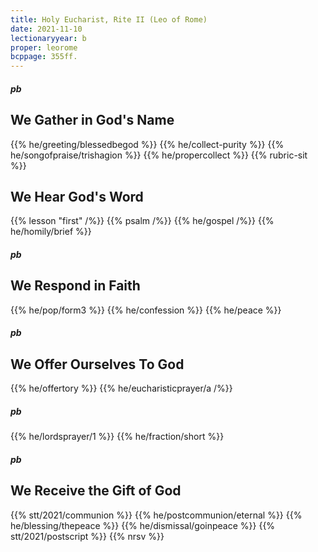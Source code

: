 ```yaml
---
title: Holy Eucharist, Rite II (Leo of Rome)
date: 2021-11-10
lectionaryyear: b
proper: leorome
bcppage: 355ff.
---
```


##### pb
## We Gather in God's Name
{{% he/greeting/blessedbegod %}}
{{% he/collect-purity %}}
{{% he/songofpraise/trishagion %}}
{{% he/propercollect %}}
{{% rubric-sit %}}

## We Hear God's Word
{{% lesson "first" /%}}
{{% psalm /%}}
{{% he/gospel /%}}
{{% he/homily/brief %}}

##### pb
## We Respond in Faith
{{% he/pop/form3 %}}
{{% he/confession %}}
{{% he/peace %}}

##### pb
## We Offer Ourselves To God
{{% he/offertory %}}
{{% he/eucharisticprayer/a /%}}
##### pb
{{% he/lordsprayer/1 %}}
{{% he/fraction/short %}}

##### pb
## We Receive the Gift of God
{{% stt/2021/communion %}}
{{% he/postcommunion/eternal %}}
{{% he/blessing/thepeace %}}
{{% he/dismissal/goinpeace %}}
{{% stt/2021/postscript %}}
{{% nrsv %}}
